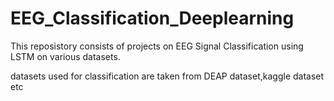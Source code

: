 # EEG_Classification_Deeplearning
This reposistory consists of projects on EEG Signal Classification using LSTM on various datasets.

datasets used for classification are taken from  DEAP dataset,kaggle dataset etc

